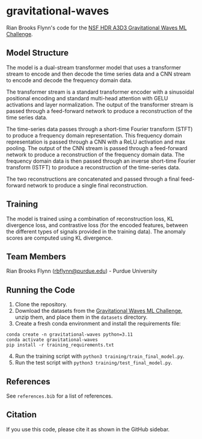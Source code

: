 # gravitational-waves
Rian Brooks Flynn's code for the [NSF HDR A3D3 Gravitational Waves ML Challenge](https://www.codabench.org/competitions/2626/).

## Model Structure
The model is a dual-stream transformer model that uses a transformer stream to encode and then decode the time series data and a CNN stream to encode and decode the frequency domain data.

The transformer stream is a standard transformer encoder with a sinusoidal positional encoding and standard multi-head attention with GELU activations and layer normalization. The output of the transformer stream is passed through a feed-forward network to produce a reconstruction of the time series data.

The time-series data passes through a short-time Fourier transform (STFT) to produce a frequency domain representation. This frequency domain representation is passed through a CNN with a ReLU activation and max pooling. The output of the CNN stream is passed through a feed-forward network to produce a reconstruction of the frequency domain data. The frequency domain data is then passed through an inverse short-time Fourier transform (ISTFT) to produce a reconstruction of the time-series data.

The two reconstructions are concatenated and passed through a final feed-forward network to produce a single final reconstruction.

## Training
The model is trained using a combination of reconstruction loss, KL divergence loss, and contrastive loss (for the encoded features, between the different types of signals provided in the training data). The anomaly scores are computed using KL divergence.

## Team Members
Rian Brooks Flynn (rbflynn@purdue.edu) - Purdue University

## Running the Code
1. Clone the repository.
2. Download the datasets from the [Gravitational Waves ML Challenge](https://www.codabench.org/competitions/2626/), unzip them, and place them in the `datasets` directory.
3. Create a fresh conda environment and install the requirements file:
```
conda create -n gravitational-waves python=3.11
conda activate gravitational-waves
pip install -r training_requirements.txt
```
4. Run the training script with `python3 training/train_final_model.py`.
5. Run the test script with `python3 training/test_final_model.py`.

## References
See `references.bib` for a list of references.

## Citation
If you use this code, please cite it as shown in the GitHub sidebar.
